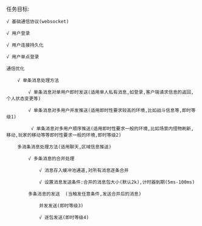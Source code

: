 任务目标:

	√ 基础通信协议(websocket)
	
	√ 用户登录
	
	√ 用户连接持久化
	
	√ 用户单点登录
	
	通信优化
	
		√ 单条消息处理方法
		
			√ 单条消息对单用户即时发送(适用单人私有消息,如登录,客户端请求信息的返回,个人状态变更等)
			
			√ 单条消息对多用户并发推送(适用即时性要求较高的环境,比如战斗信息等,即时等级1)
			
			 √ 单条消息对多用户顺序推送(适用即时性要求一般的环境,比如场景内怪物刷新,移动,玩家的移动等等即时性要求一般的环境,即时等级2)
			
		多消条消息处理方法(适用聊天,区域信息推送)
		
			√ 多条消息的合并处理
			
				√ 消息存入缓冲池通道,对所有消息逐条合并
				
				√ 设置消息发送条件:合并的消息包大小(默认2k),计时器到期(5ms-100ms)
				
			多条消息的发送  (当触发任意条件,发送合并后的消息)
			
				并发发送(即时等级3)
				
				√ 逐包发送(即时等级4)
				

